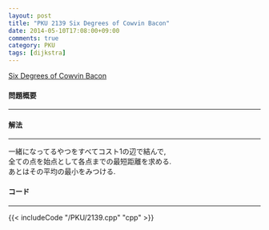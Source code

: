 ```yaml
---
layout: post
title: "PKU 2139 Six Degrees of Cowvin Bacon"
date: 2014-05-10T17:08:00+09:00
comments: true
category: PKU
tags: [dijkstra]
---
```


[Six Degrees of Cowvin Bacon](http://poj.org/problem?id=2139)

#### 問題概要

****

#### 解法

****

一緒になってるやつをすべてコスト1の辺で結んで,  
全ての点を始点として各点までの最短距離を求める.  
あとはその平均の最小をみつける.  

#### コード

****

{{< includeCode "/PKU/2139.cpp" "cpp" >}}

